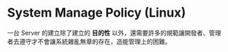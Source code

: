 # System Manage Policy (Linux)
一台 Server 的建立除了建立的 **目的性** 以外，還需要許多的規範讓開發者、管理者去遵守才不會讓系統雜亂無章的存在，造能管理上的困難。
